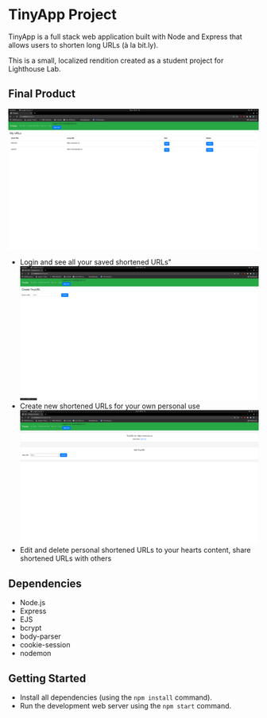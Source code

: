 # TinyApp Project

TinyApp is a full stack web application built with Node and Express that allows users to shorten long URLs (à la bit.ly).

This is a small, localized rendition created as a student project for Lighthouse Lab. 

## Final Product

!["Login and see all your saved shortened URLs"](https://github.com/vanlgo/tinyapp/blob/master/docs/loggedin_urls.png?raw=true)
- Login and see all your saved shortened URLs"
!["Create new shortened URLs for your own personal use"](https://github.com/vanlgo/tinyapp/blob/master/docs/urls_new.png?raw=true)
- Create new shortened URLs for your own personal use
!["Edit and delete personal shortened URLs to your hearts content, share shortened URLs with others"](https://github.com/vanlgo/tinyapp/blob/master/docs/create_edit.png?raw=true)
- Edit and delete personal shortened URLs to your hearts content, share shortened URLs with others

## Dependencies

- Node.js
- Express
- EJS
- bcrypt
- body-parser
- cookie-session
- nodemon

## Getting Started

- Install all dependencies (using the `npm install` command).
- Run the development web server using the `npm start` command.